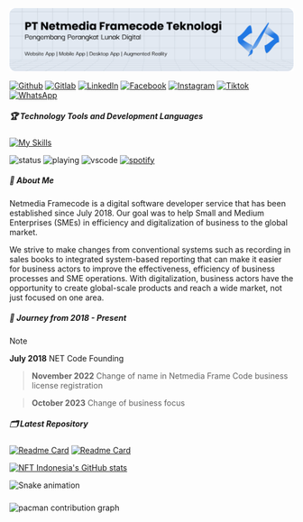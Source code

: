 ![Header](img/banner.png)

[![Github](https://img.shields.io/badge/GitHub-100000?style=for-the-badge&logo=github&logoColor=white)](https://github.com/netmedia-framecode) [![Gitlab](https://img.shields.io/badge/GitLab-330F63?style=for-the-badge&logo=gitlab&logoColor=white)](https://gitlab.com/netmediaframecode-group) [![LinkedIn](https://img.shields.io/badge/LinkedIn-0077B5?style=for-the-badge&logo=linkedin&logoColor=white)](https://www.linkedin.com/company/netmedia-framecode/) [![Facebook](https://img.shields.io/badge/Facebook-1877F2?style=for-the-badge&logo=facebook&logoColor=white)](https://www.facebook.com/netmediaframecode) [![Instagram](https://img.shields.io/badge/Instagram-E4405F?style=for-the-badge&logo=instagram&logoColor=white)](https://www.instagram.com/netmediaframecode/) [![Tiktok](https://img.shields.io/badge/TikTok-000000?style=for-the-badge&logo=tiktok&logoColor=white)](https://www.tiktok.com/@netmediaframecode) [![WhatsApp](https://img.shields.io/badge/WhatsApp-25D366?style=for-the-badge&logo=WhatsApp&logoColor=white)](https://wa.me/628113827421)

##### 🏆 Technology Tools and Development Languages

[![My Skills](https://skillicons.dev/icons?i=php,javascript,html,css,java,laravel,tailwind,bootstrap,django,dart,flutter&theme=dark&perline=6)](https://skillicons.dev)

![status](https://nocache.advaith.workers.dev?url=https://img.shields.io/endpoint?url=https://dev.discordprofiles.me/api/badge/status/276544649148235776?simple=true) ![playing](https://nocache.advaith.workers.dev?url=https://img.shields.io/endpoint?url=https://dev.discordprofiles.me/api/badge/playing/276544649148235776) ![vscode](https://nocache.advaith.workers.dev?url=https://img.shields.io/endpoint?url=https://dev.discordprofiles.me/api/badge/vscode/276544649148235776) [![spotify](https://nocache.advaith.workers.dev?url=https://img.shields.io/endpoint?url=https://dev.discordprofiles.me/api/badge/spotify/276544649148235776)](https://dev.discordprofiles.me/openspotify/276544649148235776)

##### 🏢 About Me

<p>Netmedia Framecode is a digital software developer service that has been established since July 2018. Our goal was to help Small and Medium Enterprises (SMEs) in efficiency and digitalization of business to the global market.</p>
<p>We strive to make changes from conventional systems such as recording in sales books to integrated system-based reporting that can make it easier for business actors to improve the effectiveness, efficiency of business processes and SME operations. With digitalization, business actors have the opportunity to create global-scale products and reach a wide market, not just focused on one area.</p>

##### 🚀 Journey from 2018 - Present

> [!NOTE]
> **July 2018**
> NET Code Founding

> **November 2022**
> Change of name in Netmedia Frame Code business license registration

> **October 2023**
> Change of business focus


##### 🗂️ Latest Repository

[![Readme Card](https://github-readme-stats.vercel.app/api/pin/?username=netmedia-framecode&repo=gui_free)](https://github.com/netmedia-framecode/gui_free) [![Readme Card](https://github-readme-stats.vercel.app/api/pin/?username=netmedia-framecode&repo=LOMPATAPI)](https://github.com/netmedia-framecode/LOMPATAPI)

[![NFT Indonesia's GitHub stats](https://github-readme-stats.vercel.app/api?username=netmedia-framecode&show_icons=true&theme=algolia)](https://github.com/netmedia-framecode/github-readme-stats)

<img src="https://raw.githubusercontent.com/netmedia-framecode/netmedia-framecode/output/snake.svg" alt="Snake animation" />

###

<picture>
  <source media="(prefers-color-scheme: dark)" srcset="https://raw.githubusercontent.com/netmedia-framecode/netmedia-framecode/output/pacman-contribution-graph-dark.svg">
  <source media="(prefers-color-scheme: light)" srcset="https://raw.githubusercontent.com/netmedia-framecode/netmedia-framecode/output/pacman-contribution-graph.svg">
  <img alt="pacman contribution graph" src="https://raw.githubusercontent.com/netmedia-framecode/netmedia-framecode/output/pacman-contribution-graph.svg">
</picture>

###
